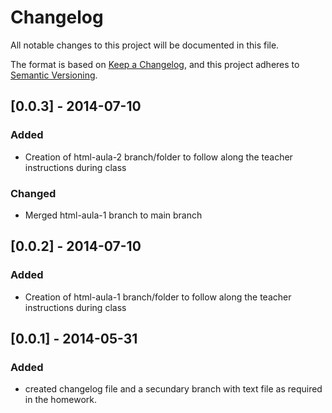 # Changelog

All notable changes to this project will be documented in this file.

The format is based on [Keep a Changelog](https://keepachangelog.com/en/1.0.0/),
and this project adheres to [Semantic Versioning](https://semver.org/spec/v2.0.0.html).

## [0.0.3] - 2014-07-10

### Added

- Creation of html-aula-2 branch/folder to follow along the teacher instructions during class

### Changed

- Merged html-aula-1 branch to main branch

## [0.0.2] - 2014-07-10

### Added

- Creation of html-aula-1 branch/folder to follow along the teacher instructions during class

## [0.0.1] - 2014-05-31

### Added

- created changelog file and a secundary branch with text file as required in the homework.